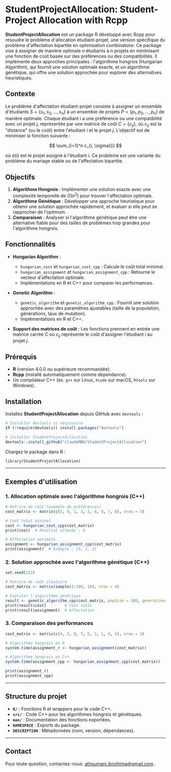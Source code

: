 # StudentProjectAllocation: Student-Project Allocation with Rcpp

**StudentProjectAllocation** est un package R développé avec Rcpp pour résoudre le problème d'allocation étudiant-projet, une version spécifique du problème d'affectation bipartite en optimisation combinatoire. Ce package vise à assigner de manière optimale $n$ étudiants à $n$ projets en minimisant une fonction de coût basée sur des préférences ou des compatibilités. Il implémente deux approches principales : l'algorithme hongrois (Hungarian Algorithm), qui fournit une solution optimale exacte, et un algorithme génétique, qui offre une solution approchée pour explorer des alternatives heuristiques.

## Contexte

Le problème d'affectation étudiant-projet consiste à assigner un ensemble d'étudiants $S = \{s_1, s_2, \ldots, s_n\}$ à un ensemble de projets $P = \{p_1, p_2, \ldots, p_n\}$ de manière optimale. Chaque étudiant $i$ a une préférence ou une compatibilité avec un projet $j$, représentée par une matrice de coût $C = \{c_{ij}\}$, où $c_{ij}$ est la "distance" (ou le coût) entre l'étudiant $i$ et le projet $j$. L'objectif est de minimiser la fonction suivante :

$$
\sum_{i=1}^n c_{i, \sigma(i)}
$$

où $\sigma(i)$ est le projet assigné à l'étudiant $i$. Ce problème est une variante du problème du mariage stable ou de l'affectation bipartite.


## Objectifs

1. **Algorithme Hongrois** : Implémenter une solution exacte avec une complexité temporelle de $O(n^3)$ pour trouver l'affectation optimale.
2. **Algorithme Génétique** : Développer une approche heuristique pour obtenir une solution approchée rapidement, et évaluer si elle peut se rapprocher de l'optimum.
3. **Comparaison** : Analyser si l'algorithme génétique peut être une alternative fiable pour des tailles de problèmes trop grandes pour l'algorithme hongrois.


## Fonctionnalités

- **Hungarian Algorithm** :
  - `hungarian_cost` et `hungarian_cost_cpp` : Calcule le coût total minimal.
  - `hungarian_assignment` et `hungarian_assignment_cpp` : Retourne le vecteur d'affectation optimale.
  - Implémentations en R et C++ pour comparer les performances.

- **Genetic Algorithm** :
  - `genetic_algorithm` et `genetic_algorithm_cpp` : Fournit une solution approchée avec des paramètres ajustables (taille de la population, générations, taux de mutation).
  - Implémentations en R et C++.

- **Support des matrices de coût** : Les fonctions prennent en entrée une matrice carrée $C$ où $c_{ij}$ représente le coût d'assigner l'étudiant $i$ au projet $j$.


## Prérequis

- **R** (version 4.0.0 ou supérieure recommandée).
- **Rcpp** (installé automatiquement comme dépendance).
- Un compilateur C++ (ex. `g++` sur Linux, `Xcode` sur macOS, `Rtools` sur Windows).

## Installation

Installez **StudentProjectAllocation** depuis GitHub avec `devtools` :

```R
# Installer devtools si nécessaire
if (!require(devtools)) install.packages("devtools")

# Installer StudentProjectAllocation
devtools::install_github("claudeMBK/StudentProjectAllocation")
```

Chargez le package dans R :

```R
library(StudentProjectAllocation)
```

---

## Exemples d'utilisation

### 1. Allocation optimale avec l'algorithme hongrois (C++)

```R
# Matrice de coût (exemple de préférences)
cost_matrix <- matrix(c(5, 9, 1, 3, 2, 4, 8, 7, 6), nrow = 3)

# Coût total minimal
cost <- hungarian_cost_cpp(cost_matrix)
print(cost)  # Résultat attendu : 9

# Affectation optimale
assignment <- hungarian_assignment_cpp(cost_matrix)
print(assignment)  # Exemple : [3, 1, 2]
```

### 2. Solution approchée avec l'algorithme génétique (C++)

```R
set.seed(123)

# Matrice de coût aléatoire
cost_matrix <- matrix(sample(1:100, 16), nrow = 4)

# Exécuter l'algorithme génétique
result <- genetic_algorithm_cpp(cost_matrix, popSize = 100, generations = 500, mutationRate = 0.1)
print(result$cost)        # Coût total
print(result$assignment)  # Affectation
```

### 3. Comparaison des performances

```R
cost_matrix <- matrix(c(4, 2, 8, 7, 6, 3, 1, 9, 5), nrow = 3)

# Algorithme hongrois en R
system.time(assignment_r <- hungarian_assignment(cost_matrix))

# Algorithme hongrois en C++
system.time(assignment_cpp <- hungarian_assignment_cpp(cost_matrix))

print(assignment_r)
print(assignment_cpp)
```

---

## Structure du projet

- **`R/`** : Fonctions R et wrappers pour le code C++.
- **`src/`** : Code C++ pour les algorithmes hongrois et génétiques.
- **`man/`** : Documentation des fonctions exportées.
- **`NAMESPACE`** : Exports du package.
- **`DESCRIPTION`** : Métadonnées (nom, version, dépendances).

---

## Contact

Pour toute question, contactez-nous:  athoumani.ibroihima@gmail.com .




